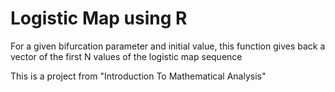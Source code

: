 # Logistic Map using R
For a given bifurcation parameter and initial value, this function gives back a vector of the first N values of the logistic map sequence

This is a project from "Introduction To Mathematical Analysis" 
